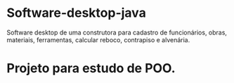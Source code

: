 # Software-desktop-java
Software desktop de uma construtora para cadastro de funcionários, obras, materiais, ferramentas, calcular reboco, contrapiso e alvenária.</br>

# Projeto para estudo de POO.
